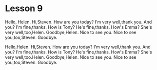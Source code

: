 # Lesson 9

Hello, Helen.
Hi,Steven.
How are you today?
I'm very well,thank you.
And you?
I'm fine,thanks.
How is Tony?
He's fine,thanks.
How's Emma?
She's very well,too,Helen.
Goodbye,Helen.
Nice to see you.
Nice to see you,too,Steven.
Goodbye.



Hello,Helen.
Hi,Steven.
How are you today?
I'm very well,thank you.
And you?
I'm fine,thanks.
How is Tony?
He's fine,thanks.
How's Emma?
She's very well,too.Helen.
Goodbye,Helen.
Nice to see you.
Nice to see you,too,Steven.
Goodbye.